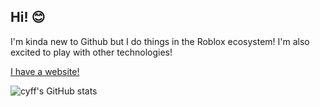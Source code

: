 ## Hi! 😊

I'm kinda new to Github but I do things in the Roblox ecosystem! I'm also excited to play with other technologies!

[I have a website!](https://imcyff.github.io)

![cyff's GitHub stats](https://github-readme-stats.vercel.app/api?username=imcyff&theme=jolly)
